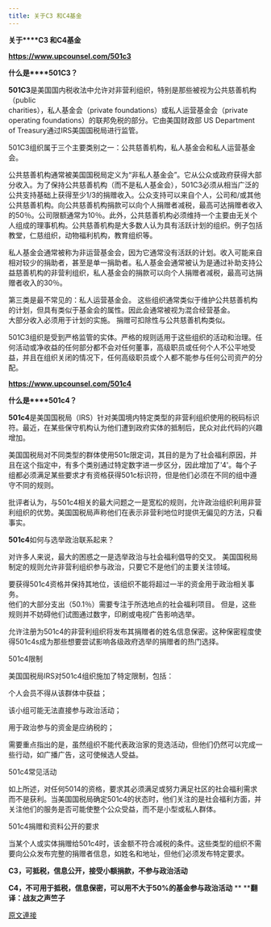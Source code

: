```yaml
---
title: 关于C3 和C4基金
---
```


**关于****C3 和C4基金**





**https://www.upcounsel.com/501c3**


**什么是****501C3？**


**501C3**是美国国内税收法中允许对非营利组织，特别是那些被视为公共慈善机构（public<br>charities），私人基金会（private foundations）或私人运营基金会（private<br>operating foundations）的联邦免税的部分。它由美国财政部 US Department of Treasury通过IRS美国国税局进行监管。


501C3组织属于三个主要类别之一：公共慈善机构，私人基金会和私人运营基金会。


公共慈善机构通常被美国国税局定义为“非私人基金会”。它从公众或政府获得大部分收入。为了保持公共慈善机构（而不是私人基金会），501C3必须从相当广泛的公共支持基础上获得至少1/3的捐赠收入。公众支持可以来自个人，公司和/或其他公共慈善机构。向公共慈善机构捐款可以向个人捐赠者减税，最高可达捐赠者收入的50％。公司限额通常为10％。此外，公共慈善机构必须维持一个主要由无关个人组成的理事机构。公共慈善机构是大多数人认为具有活跃计划的组织。例子包括教堂，仁慈组织，动物福利机构，教育组织等。


私人基金会通常被称为非运营基金会，因为它通常没有活跃的计划。收入可能来自相对较少的捐助者，甚至是单一捐助者。私人基金会通常被认为是通过补助支持公益慈善机构的非营利组织，私人基金会的捐款可以向个人捐赠者减税，最高可达捐赠者收入的30％。


第三类是最不常见的：私人运营基金会。 这些组织通常类似于维护公共慈善机构的计划，但具有类似于基金会的属性。因此会通常被视为混合经营基金。<br>大部分收入必须用于计划的实施。 捐赠可扣除性与公共慈善机构类似。


501C3组织是受到严格监管的实体。严格的规则适用于这些组织的活动和治理。任何活动或净收益的任何部分都不会对任何董事，高级职员或任何个人不公平地受益，并且在组织关闭的情况下，任何高级职员或个人都不能参与任何公司资产的分配。






**https://www.upcounsel.com/501c4**


**什么是****501c4？**


**501c4**是美国国税局（IRS）针对美国境内特定类型的非营利组织使用的税码标识符。最近，在某些保守机构认为他们遭到政府实体的抵制后，民众对此代码的兴趣增加。


美国国税局对不同类型的群体使用501c限定词，其目的是为了社会福利原因，并且在这个指定中，有多个类别通过特定数字进一步区分，因此增加了'4'。每个子组都必须满足某些要求才有资格获得501c标识符，但是他们必须在不同的组中遵守不同的规则。


批评者认为，与501c4相关的最大问题之一是宽松的规则，允许政治组织利用非营利组织的优势。美国国税局声称他们在表示非营利地位时提供无偏见的方法，只看事实。


**501c4**如何与选举政治联系起来？


对许多人来说，最大的困惑之一是选举政治与社会福利倡导的交叉。 美国国税局制定的规则允许非营利组织参与政治，只要它不是他们的主要关注领域。


要获得501c4资格并保持其地位，该组织不能将超过一半的资金用于政治相关事务。<br>他们的大部分支出（50.1％）需要专注于所选地点的社会福利项目。 但是，这些规则并不妨碍他们试图通过数字，印刷或电视广告影响选举。


允许注册为501c4的非营利组织将发布其捐赠者的姓名信息保密。这种保密程度使得501c4s成为那些想要尝试影响各级政府选举的捐赠者的热门选择。


501c4限制


美国国税局IRS对501c4组织施加了特定限制，包括：


个人会员不得从该群体中获益；


该小组可能无法直接参与政治活动；


用于政治参与的资金是应纳税的；


需要重点指出的是，虽然组织不能代表政治家的竞选活动，但他们仍然可以完成一些行动，如广播广告，这可使候选人受益。


501c4常见活动


如上所述，对任何5014的资格，要求其必须满足或努力满足社区的社会福利需求而不是获利。当美国国税局确定501c4的状态时，他们关注的是社会福利方面，并关注他们的服务是否可能使整个公众受益，而不是小型或私人群体。


501c4捐赠和资料公开的要求


当某个人或实体捐赠给501c4时，该金额不符合减税的条件。这些类型的组织不需要向公众发布完整的捐赠者信息，如姓名和地址，但他们必须发布特定要求。


**C3，可抵税，信息公开，接受小额捐款，不参与政治活动**

**C4，不可用于抵税，信息保密，可以用不大于50%的基金参与政治活动**
**
****翻译：战友之声竺子**

[原文連接](http://littleantvoice.blogspot.com/2019/02/c3-c4.html)